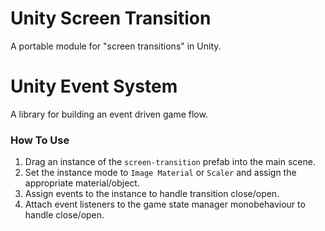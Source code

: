 # Unity Screen Transition

A portable module for "screen transitions" in Unity.

# Unity Event System

A library for building an event driven game flow.

### How To Use

1. Drag an instance of the `screen-transition` prefab into the main scene.
2. Set the instance mode to `Image Material` or `Scaler` and assign the appropriate material/object.
3. Assign events to the instance to handle transition close/open.
4. Attach event listeners to the game state manager monobehaviour to handle close/open.
